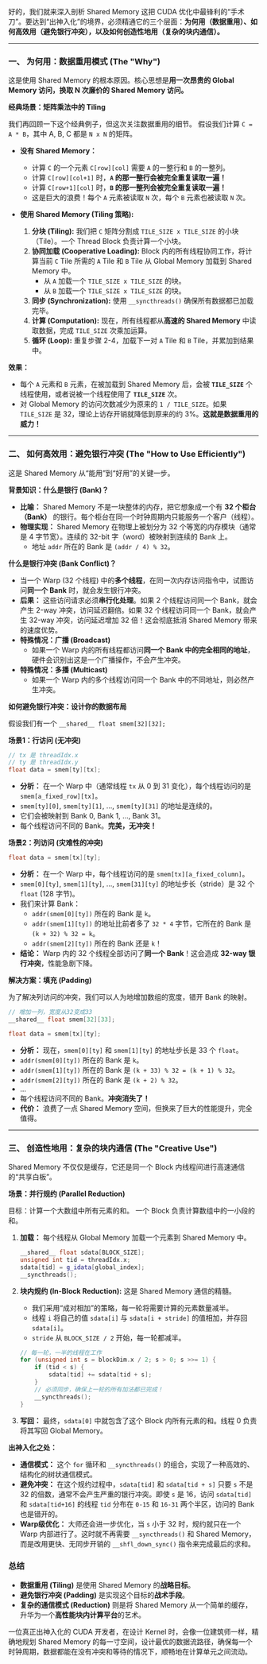 好的，我们就来深入剖析 Shared Memory 这把 CUDA 优化中最锋利的“手术刀”。要达到“出神入化”的境界，必须精通它的三个层面：**为何用（数据重用）、如何高效用（避免银行冲突），以及如何创造性地用（复杂的块内通信）。**

---

### 一、 为何用：数据重用模式 (The "Why")

这是使用 Shared Memory 的根本原因。核心思想是**用一次昂贵的 Global Memory 访问，换取 N 次廉价的 Shared Memory 访问。**

**经典场景：矩阵乘法中的 Tiling**

我们再回顾一下这个经典例子，但这次关注数据重用的细节。
假设我们计算 `C = A * B`，其中 A, B, C 都是 `N x N` 的矩阵。

*   **没有 Shared Memory：**
    *   计算 `C` 的一个元素 `C[row][col]` 需要 `A` 的一整行和 `B` 的一整列。
    *   计算 `C[row][col+1]` 时，**`A` 的那一整行会被完全重复读取一遍！**
    *   计算 `C[row+1][col]` 时，**`B` 的那一整列会被完全重复读取一遍！**
    *   这是巨大的浪费！每个 `A` 元素被读取 `N` 次，每个 `B` 元素也被读取 `N` 次。

*   **使用 Shared Memory (Tiling 策略):**
    1.  **分块 (Tiling):** 我们把 `C` 矩阵分割成 `TILE_SIZE x TILE_SIZE` 的小块（Tile）。一个 Thread Block 负责计算一个小块。
    2.  **协同加载 (Cooperative Loading):** Block 内的所有线程协同工作，将计算当前 `C` Tile 所需的 `A` Tile 和 `B` Tile 从 Global Memory 加载到 Shared Memory 中。
        *   从 `A` 加载一个 `TILE_SIZE x TILE_SIZE` 的块。
        *   从 `B` 加载一个 `TILE_SIZE x TILE_SIZE` 的块。
    3.  **同步 (Synchronization):** 使用 `__syncthreads()` 确保所有数据都已加载完毕。
    4.  **计算 (Computation):** 现在，所有线程都从**高速的 Shared Memory** 中读取数据，完成 `TILE_SIZE` 次乘加运算。
    5.  **循环 (Loop):** 重复步骤 2-4，加载下一对 `A` Tile 和 `B` Tile，并累加到结果中。

**效果：**
*   每个 `A` 元素和 `B` 元素，在被加载到 Shared Memory 后，会被 **`TILE_SIZE`** 个线程使用，或者说被一个线程使用了 **`TILE_SIZE`** 次。
*   对 Global Memory 的访问次数减少为原来的 `1 / TILE_SIZE`。如果 `TILE_SIZE` 是 32，理论上访存开销就降低到原来的约 3%。**这就是数据重用的威力！**

---

### 二、 如何高效用：避免银行冲突 (The "How to Use Efficiently")

这是 Shared Memory 从“能用”到“好用”的关键一步。

**背景知识：什么是银行 (Bank)？**

*   **比喻：** Shared Memory 不是一块整体的内存，把它想象成一个有 **32 个柜台（Bank）** 的银行。每个柜台在同一个时钟周期内只能服务一个客户（线程）。
*   **物理实现：** Shared Memory 在物理上被划分为 32 个等宽的内存模块（通常是 4 字节宽）。连续的 32-bit 字（word）被映射到连续的 Bank 上。
    *   地址 `addr` 所在的 Bank 是 `(addr / 4) % 32`。

**什么是银行冲突 (Bank Conflict)？**

*   当一个 Warp (32 个线程) 中的**多个线程**，在同一次内存访问指令中，试图访问**同一个 Bank** 时，就会发生银行冲突。
*   **后果：** 这些访问请求必须**串行化处理**。如果 2 个线程访问同一个 Bank，就会产生 2-way 冲突，访问延迟翻倍。如果 32 个线程访问同一个 Bank，就会产生 32-way 冲突，访问延迟增加 32 倍！这会彻底抵消 Shared Memory 带来的速度优势。
*   **特殊情况：广播 (Broadcast)**
    *   如果一个 Warp 内的所有线程都访问**同一个 Bank 中的完全相同的地址**，硬件会识别出这是一个广播操作，不会产生冲突。
*   **特殊情况：多播 (Multicast)**
    *   如果一个 Warp 内的多个线程访问同一个 Bank 中的不同地址，则必然产生冲突。

**如何避免银行冲突：设计你的数据布局**

假设我们有一个 `__shared__ float smem[32][32];`

**场景1：行访问 (无冲突)**

```c++
// tx 是 threadIdx.x
// ty 是 threadIdx.y
float data = smem[ty][tx]; 
```
*   **分析：** 在一个 Warp 中（通常线程 `tx` 从 0 到 31 变化），每个线程访问的是 `smem[a_fixed_row][tx]`。
*   `smem[ty][0]`, `smem[ty][1]`, ..., `smem[ty][31]` 的地址是连续的。
*   它们会被映射到 Bank 0, Bank 1, ..., Bank 31。
*   每个线程访问不同的 Bank。**完美，无冲突！**

**场景2：列访问 (灾难性的冲突)**

```c++
float data = smem[tx][ty];
```
*   **分析：** 在一个 Warp 中，每个线程访问的是 `smem[tx][a_fixed_column]`。
*   `smem[0][ty]`, `smem[1][ty]`, ..., `smem[31][ty]` 的地址步长（stride）是 32 个 `float` (128 字节)。
*   我们来计算 Bank：
    *   `addr(smem[0][ty])` 所在的 Bank 是 `k`。
    *   `addr(smem[1][ty])` 的地址比前者多了 `32 * 4` 字节，它所在的 Bank 是 `(k + 32) % 32 = k`。
    *   `addr(smem[2][ty])` 所在的 Bank 还是 `k`！
*   **结论：** Warp 内的 32 个线程全部访问了**同一个 Bank**！这会造成 **32-way 银行冲突**，性能急剧下降。

**解决方案：填充 (Padding)**

为了解决列访问的冲突，我们可以人为地增加数组的宽度，错开 Bank 的映射。

```c++
// 增加一列，宽度从32变成33
__shared__ float smem[32][33]; 

float data = smem[tx][ty];
```
*   **分析：** 现在，`smem[0][ty]` 和 `smem[1][ty]` 的地址步长是 33 个 `float`。
*   `addr(smem[0][ty])` 所在的 Bank 是 `k`。
*   `addr(smem[1][ty])` 所在的 Bank 是 `(k + 33) % 32 = (k + 1) % 32`。
*   `addr(smem[2][ty])` 所在的 Bank 是 `(k + 2) % 32`。
*   ...
*   每个线程访问不同的 Bank。**冲突消失了！**
*   **代价：** 浪费了一点 Shared Memory 空间，但换来了巨大的性能提升，完全值得。

---

### 三、 创造性地用：复杂的块内通信 (The "Creative Use")

Shared Memory 不仅仅是缓存，它还是同一个 Block 内线程间进行高速通信的“共享白板”。

**场景：并行规约 (Parallel Reduction)**

目标：计算一个大数组中所有元素的和。
一个 Block 负责计算数组中的一小段的和。

1.  **加载：** 每个线程从 Global Memory 加载一个元素到 Shared Memory 中。
    ```c++
    __shared__ float sdata[BLOCK_SIZE];
    unsigned int tid = threadIdx.x;
    sdata[tid] = g_idata[global_index];
    __syncthreads();
    ```
2.  **块内规约 (In-Block Reduction):** 这是 Shared Memory 通信的精髓。
    *   我们采用“成对相加”的策略，每一轮将需要计算的元素数量减半。
    *   线程 `i` 将自己的值 `sdata[i]` 与 `sdata[i + stride]` 的值相加，并存回 `sdata[i]`。
    *   `stride` 从 `BLOCK_SIZE / 2` 开始，每一轮都减半。

    ```c++
    // 每一轮，一半的线程在工作
    for (unsigned int s = blockDim.x / 2; s > 0; s >>= 1) {
        if (tid < s) {
            sdata[tid] += sdata[tid + s];
        }
        // 必须同步，确保上一轮的所有加法都已完成！
        __syncthreads(); 
    }
    ```
3.  **写回：** 最终，`sdata[0]` 中就包含了这个 Block 内所有元素的和。线程 0 负责将其写回 Global Memory。

**出神入化之处：**
*   **通信模式：** 这个 `for` 循环和 `__syncthreads()` 的组合，实现了一种高效的、结构化的树状通信模式。
*   **避免冲突：** 在这个规约过程中，`sdata[tid]` 和 `sdata[tid + s]` 只要 `s` 不是 32 的倍数，通常不会产生严重的银行冲突。即使 `s` 是 16，访问 `sdata[tid]` 和 `sdata[tid+16]` 的线程 `tid` 分布在 `0-15` 和 `16-31` 两个半区，访问的 Bank 也是错开的。
*   **Warp级优化：** 大师还会进一步优化，当 `s` 小于 32 时，规约就只在一个 Warp 内部进行了。这时就不再需要 `__syncthreads()` 和 Shared Memory，而是改用更快、无同步开销的 `__shfl_down_sync()` 指令来完成最后的求和。

### 总结

*   **数据重用 (Tiling)** 是使用 Shared Memory 的**战略目标**。
*   **避免银行冲突 (Padding)** 是实现这个目标的**战术手段**。
*   **复杂的通信模式 (Reduction)** 则是将 Shared Memory 从一个简单的缓存，升华为一个**高性能块内计算平台**的艺术。

一位真正出神入化的 CUDA 开发者，在设计 Kernel 时，会像一位建筑师一样，精确地规划 Shared Memory 的每一寸空间，设计最优的数据流路径，确保每一个时钟周期，数据都能在没有冲突和等待的情况下，顺畅地在计算单元之间流动。